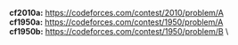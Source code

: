 **cf2010a:**   https://codeforces.com/contest/2010/problem/A \
**cf1950a:**   https://codeforces.com/contest/1950/problem/A \
**cf1950b:**   https://codeforces.com/contest/1950/problem/B \
